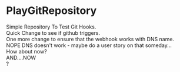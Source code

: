 # PlayGitRepository
Simple Repository To Test Git Hooks.<br>
Quick Change to see if github triggers.<br>
One more change to ensure that the webhook works with DNS name.<br>
NOPE DNS doesn't work - maybe do a user story on that someday...<br>
How about now?<br>
AND....NOW<br>?
